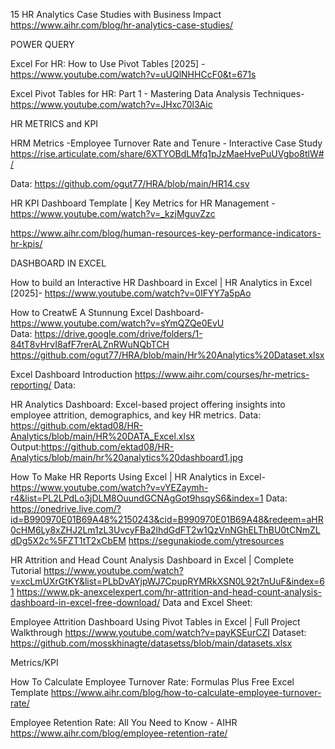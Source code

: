 


15 HR Analytics Case Studies with Business Impact
https://www.aihr.com/blog/hr-analytics-case-studies/



POWER QUERY

Excel For HR: How to Use Pivot Tables [2025]  -https://www.youtube.com/watch?v=uUQlNHHCcF0&t=671s

Excel Pivot Tables for HR: Part 1 - Mastering Data Analysis Techniques- https://www.youtube.com/watch?v=JHxc70l3Aic

HR METRICS and  KPI 

HRM Metrics -Employee Turnover Rate and Tenure - Interactive Case Study
https://rise.articulate.com/share/6XTYOBdLMfq1pJzMaeHvePuUVgbo8tlW#/

Data: https://github.com/ogut77/HRA/blob/main/HR14.csv

HR KPI Dashboard Template | Key Metrics for HR Management -https://www.youtube.com/watch?v=_kzjMguvZzc

https://www.aihr.com/blog/human-resources-key-performance-indicators-hr-kpis/

DASHBOARD IN EXCEL

How to build an Interactive HR Dashboard in Excel | HR Analytics in Excel [2025]- https://www.youtube.com/watch?v=0IFYY7a5pAo

How to CreatwE A Stunnung Excel Dashboard-https://www.youtube.com/watch?v=sYmQZQe0EvU  
Data: https://drive.google.com/drive/folders/1-84tT8vHrvI8afF7rerALZnRWuNQbTCH
https://github.com/ogut77/HRA/blob/main/Hr%20Analytics%20Dataset.xlsx

Excel Dashboard Introduction
https://www.aihr.com/courses/hr-metrics-reporting/
Data:


HR Analytics Dashboard: Excel-based project offering insights into employee attrition, demographics, and key HR metrics. 
 Data: https://github.com/ektad08/HR-Analytics/blob/main/HR%20DATA_Excel.xlsx  Output:https://github.com/ektad08/HR-Analytics/blob/main/hr%20analytics%20dashboard1.jpg

How To Make HR Reports Using Excel | HR Analytics in Excel-https://www.youtube.com/watch?v=vYEZaymh-r4&list=PL2LPdLo3jDLM8OuundGCNAgGot9hsqyS6&index=1
Data: https://onedrive.live.com/?id=B990970E01B69A48%2150243&cid=B990970E01B69A48&redeem=aHR0cHM6Ly8xZHJ2Lm1zL3UvcyFBa2lhdGdFT2w1QzVnNGhELThBU0tCNmZLdDg5X2c%5FZT1tT2xCbEM
https://segunakiode.com/ytresources

HR Attrition and Head Count Analysis Dashboard in Excel | Complete Tutorial
https://www.youtube.com/watch?v=xcLmUXrGtKY&list=PLbDvAYjpWJ7CpupRYMRkXSN0L92t7nUuF&index=61
https://www.pk-anexcelexpert.com/hr-attrition-and-head-count-analysis-dashboard-in-excel-free-download/
Data and Excel Sheet:


Employee Attrition Dashboard Using Pivot Tables in Excel | Full Project Walkthrough https://www.youtube.com/watch?v=payKSEurCZI
Dataset: https://github.com/mosskhinagte/datasetss/blob/main/datasets.xlsx

Metrics/KPI

How To Calculate Employee Turnover Rate: Formulas Plus Free Excel Template https://www.aihr.com/blog/how-to-calculate-employee-turnover-rate/

Employee Retention Rate: All You Need to Know - AIHR  https://www.aihr.com/blog/employee-retention-rate/

